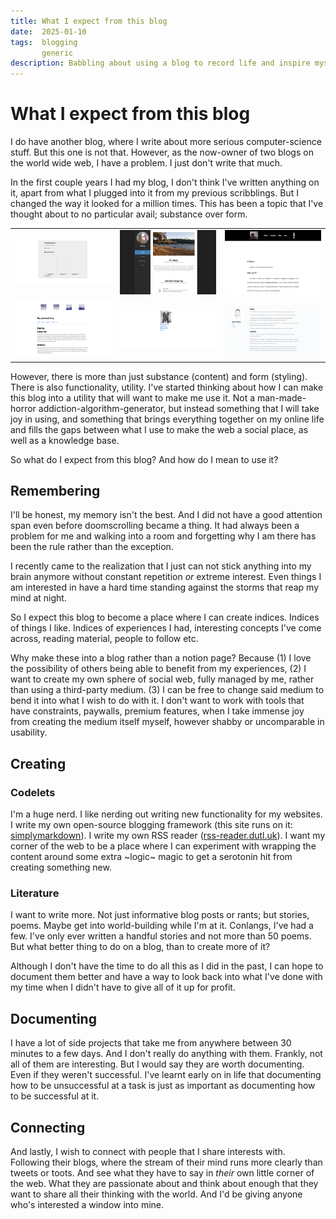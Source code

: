 ```yaml
---
title: What I expect from this blog
date:  2025-01-10
tags:  blogging
       generic
description: Babbling about using a blog to record life and inspire myself to write more.
---
```


# What I expect from this blog

I do have another blog, where I write about more serious computer-science stuff. 
But this one is not that. However, as the now-owner of two blogs on the world wide web,
I have a problem. I just don't write that much.

In the first couple years I had my blog, I don't think I've written anything on it, apart from
what I plugged into it from my previous scribblings. But I changed the way it looked for a
million times. This has been a topic that I've thought about to no particular avail; substance 
over form.

| | | |
|-|-|-|
| ![](/static/img/blog/blog-history/1.png) | ![](/static/img/blog/blog-history/2.png) | ![](/static/img/blog/blog-history/3.png) | 
| ![](/static/img/blog/blog-history/4.png) | ![](/static/img/blog/blog-history/5.png) | ![](/static/img/blog/blog-history/6.png) |  

However, there is more than just substance (content) and form (styling). There is also
functionality, utility. I've started thinking about how I can make this blog into a utility
that will want to make me use it. Not a man-made-horror addiction-algorithm-generator, but 
instead something that I will take joy in using, and something that brings everything together 
on my online life and fills the gaps between what I use to make the web a social place, 
as well as a knowledge base.

So what do I expect from this blog? And how do I mean to use it?

## Remembering

I'll be honest, my memory isn't the best. And I did not have a good attention span even before
doomscrolling became a thing. It had always been a problem for me and walking into a room and
forgetting why I am there has been the rule rather than the exception.

I recently came to the realization that I just can not stick anything into my brain anymore
without constant repetition _or_ extreme interest. Even things I am interested in have a hard
time standing against the storms that reap my mind at night.

So I expect this blog to become a place where I can create indices. Indices of things I like. 
Indices of experiences I had, interesting concepts I've come across, reading material, people to
follow etc. 

Why make these into a blog rather than a notion page? Because (1) I love the possibility of 
others being able to benefit from my experiences, (2) I want to create my own sphere of social
web, fully managed by me, rather than using a third-party medium. (3) I can be free to change 
said medium to bend it into what I wish to do with it. I don't want to work with tools that
have constraints, paywalls, premium features, when I take immense joy from creating the medium 
itself myself, however shabby or uncomparable in usability.

## Creating

### Codelets

I'm a huge nerd. I like nerding out writing new functionality for my websites. I write my own open-source
blogging framework (this site runs on it: [simplymarkdown](https://github.com/cemreefe/SimplyMarkdown)). 
I write my own RSS reader ([rss-reader.dutl.uk](https://rss-reader.dutl.uk/)). I want my corner of the
web to be a place where I can experiment with wrapping the content around some extra ~logic~ magic
to get a serotonin hit from creating something new.

### Literature

I want to write more. Not just informative blog posts or rants; but stories, poems. Maybe get into
world-building while I'm at it. Conlangs, I've had a few. I've only ever written a handful stories
and not more than 50 poems. But what better thing to do on a blog, than to create more of it?

Although I don't have the time to do all this as I did in the past, I can hope to document them better
and have a way to look back into what I've done with my time when I didn't have to give all of it up
for profit.

## Documenting

I have a lot of side projects that take me from anywhere between 30 minutes to a few days. And I don't 
really do anything with them. Frankly, not all of them are interesting. But I would say they are worth 
documenting. Even if they weren't successful. I've learnt early on in life that documenting how to
be unsuccessful at a task is just as important as documenting how to be successful at it.

## Connecting

And lastly, I wish to connect with people that I share interests with. Following their blogs, where
the stream of their mind runs more clearly than tweets or toots. And see what they have to say in 
_their_ own little corner of the web. What they are passionate about and think about enough that
they want to share all their thinking with the world. And I'd be giving anyone who's interested 
a window into mine.





